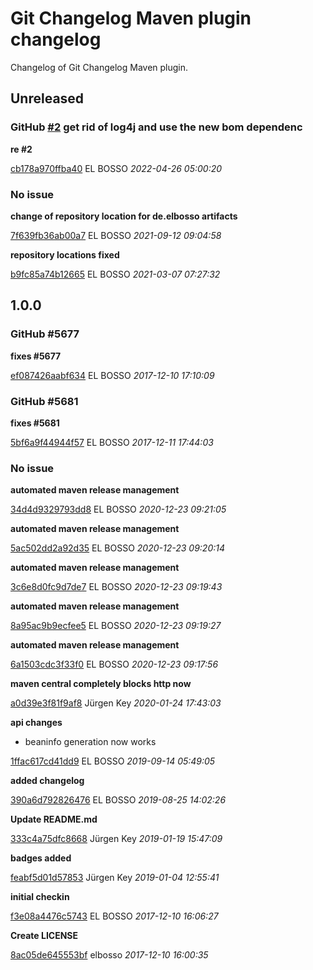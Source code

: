 # Git Changelog Maven plugin changelog

Changelog of Git Changelog Maven plugin.

## Unreleased
### GitHub [#2](https://github.com/elbosso/dWb_custom_modules/issues/2) get rid of log4j and use the new bom dependenc

**re #2**


[cb178a970ffba40](https://github.com/elbosso/dWb_custom_modules/commit/cb178a970ffba40) EL BOSSO *2022-04-26 05:00:20*


### No issue

**change of repository location for de.elbosso artifacts**


[7f639fb36ab00a7](https://github.com/elbosso/dWb_custom_modules/commit/7f639fb36ab00a7) EL BOSSO *2021-09-12 09:04:58*

**repository locations fixed**


[b9fc85a74b12665](https://github.com/elbosso/dWb_custom_modules/commit/b9fc85a74b12665) EL BOSSO *2021-03-07 07:27:32*


## 1.0.0
### GitHub #5677 

**fixes #5677**


[ef087426aabf634](https://github.com/elbosso/dWb_custom_modules/commit/ef087426aabf634) EL BOSSO *2017-12-10 17:10:09*


### GitHub #5681 

**fixes #5681**


[5bf6a9f44944f57](https://github.com/elbosso/dWb_custom_modules/commit/5bf6a9f44944f57) EL BOSSO *2017-12-11 17:44:03*


### No issue

**automated maven release management**


[34d4d9329793dd8](https://github.com/elbosso/dWb_custom_modules/commit/34d4d9329793dd8) EL BOSSO *2020-12-23 09:21:05*

**automated maven release management**


[5ac502dd2a92d35](https://github.com/elbosso/dWb_custom_modules/commit/5ac502dd2a92d35) EL BOSSO *2020-12-23 09:20:14*

**automated maven release management**


[3c6e8d0fc9d7de7](https://github.com/elbosso/dWb_custom_modules/commit/3c6e8d0fc9d7de7) EL BOSSO *2020-12-23 09:19:43*

**automated maven release management**


[8a95ac9b9ecfee5](https://github.com/elbosso/dWb_custom_modules/commit/8a95ac9b9ecfee5) EL BOSSO *2020-12-23 09:19:27*

**automated maven release management**


[6a1503cdc3f33f0](https://github.com/elbosso/dWb_custom_modules/commit/6a1503cdc3f33f0) EL BOSSO *2020-12-23 09:17:56*

**maven central completely blocks http now**


[a0d39e3f81f9af8](https://github.com/elbosso/dWb_custom_modules/commit/a0d39e3f81f9af8) Jürgen Key *2020-01-24 17:43:03*

**api changes**

 * beaninfo generation now works

[1ffac617cd41dd9](https://github.com/elbosso/dWb_custom_modules/commit/1ffac617cd41dd9) EL BOSSO *2019-09-14 05:49:05*

**added changelog**


[390a6d792826476](https://github.com/elbosso/dWb_custom_modules/commit/390a6d792826476) EL BOSSO *2019-08-25 14:02:26*

**Update README.md**


[333c4a75dfc8668](https://github.com/elbosso/dWb_custom_modules/commit/333c4a75dfc8668) Jürgen Key *2019-01-19 15:47:09*

**badges added**


[feabf5d01d57853](https://github.com/elbosso/dWb_custom_modules/commit/feabf5d01d57853) Jürgen Key *2019-01-04 12:55:41*

**initial checkin**


[f3e08a4476c5743](https://github.com/elbosso/dWb_custom_modules/commit/f3e08a4476c5743) EL BOSSO *2017-12-10 16:06:27*

**Create LICENSE**


[8ac05de645553bf](https://github.com/elbosso/dWb_custom_modules/commit/8ac05de645553bf) elbosso *2017-12-10 16:00:35*


